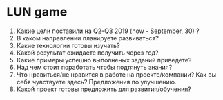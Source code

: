 # LUN game
1. Какие цели поставили на Q2-Q3 2019 (now - September, 30) ? 
2. В каком направлении планируете развиваться? 
3. Какие технологии готовы изучать?
4. Какой результат ожидаете получить через год?
5. Какие примеры успешно выполненых заданий приведете?
6. Над чем стоит поработать чтобы подтянуть знания?
7. Что нравиться/не нравится в работе на проекте/компании? Как вы себя чувствуете здесь? Предложения по улучшению.
8. Какой проект готовы предложить для развития/обучения?
